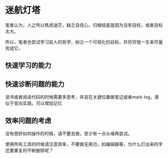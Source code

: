 
# 迷航灯塔

笔者认为，人之所以焦虑迷茫，缺乏自信心，归根结底是因为没有目标，或者目标太大。

所以，笔者也尝试学习前人的哲学，树立一个可视化的目标，并将穷我一生来尽量完成它。


## 快速学习的能力

## 快速诊断问题的能力

读书或者阅读代码的时候需要多思考，并且在关键位置做笔记或者mark log，类似于变向实践，可以增加记忆

## 效率问题的考虑

没有想好如何操作的时候，请不要去做，至少有一点头绪再尝试。

使用所有工具的时候请注意效率，不要做无用功，如编辑器等，为什么打出来的字还要重复的不断删除呢？


